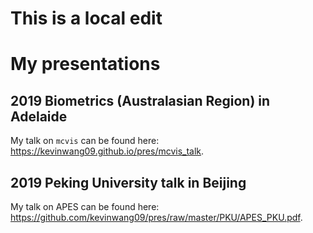 # This is a local edit

# My presentations

## 2019 Biometrics (Australasian Region) in Adelaide

My talk on `mcvis` can be found here: https://kevinwang09.github.io/pres/mcvis_talk. 


## 2019 Peking University talk in Beijing

My talk on APES can be found here: https://github.com/kevinwang09/pres/raw/master/PKU/APES_PKU.pdf.
